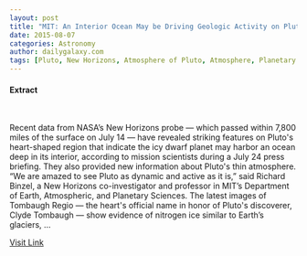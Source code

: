 ```yaml
---
layout: post
title: "MIT: An Interior Ocean May be Driving Geologic Activity on Pluto"
date: 2015-08-07
categories: Astronomy
author: dailygalaxy.com
tags: [Pluto, New Horizons, Atmosphere of Pluto, Atmosphere, Planetary science, Outer space, Planemos, Planets, Planets of the Solar System, Astronomy, Physical sciences, Bodies of the Solar System, Solar System, Space science]
---
```





#### Extract
>
 

Recent data from NASA’s New Horizons probe — which passed within 7,800 miles of the surface on July 14 — have revealed striking features on Pluto's heart-shaped region that indicate the icy dwarf planet may harbor an ocean deep in its interior, according to mission scientists during a July 24 press briefing. They also provided new information about Pluto's thin atmosphere.
“We are amazed to see Pluto as dynamic and active as it is,” said Richard Binzel, a New Horizons co-investigator and professor in MIT’s Department of Earth, Atmospheric, and Planetary Sciences. The latest images of Tombaugh Regio — the heart's official name in honor of Pluto's discoverer, Clyde Tombaugh — show evidence of nitrogen ice similar to Earth’s glaciers, ...



[Visit Link](http://www.dailygalaxy.com/my_weblog/2015/07/mit-an-interior-ocean-may-be-driving-geologic-activity-on-pluto.html)


